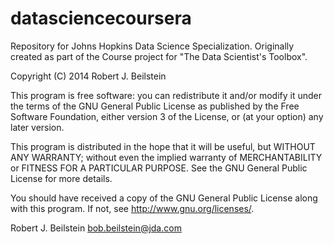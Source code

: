 datasciencecoursera
===================

Repository for Johns Hopkins Data Science Specialization.  Originally created as part of the Course project for "The Data
Scientist's Toolbox".

Copyright (C) 2014 Robert J. Beilstein
  
 This program is free software: you can redistribute it and/or modify 
 it under the terms of the GNU General Public License as published by 
 the Free Software Foundation, either version 3 of the License, or 
 (at your option) any later version. 
  
 This program is distributed in the hope that it will be useful, 
 but WITHOUT ANY WARRANTY; without even the implied warranty of 
 MERCHANTABILITY or FITNESS FOR A PARTICULAR PURPOSE. See the 
 GNU General Public License for more details. 
  
 You should have received a copy of the GNU General Public License 
 along with this program. If not, see <http://www.gnu.org/licenses/>. 
  
Robert J. Beilstein
bob.beilstein@jda.com

